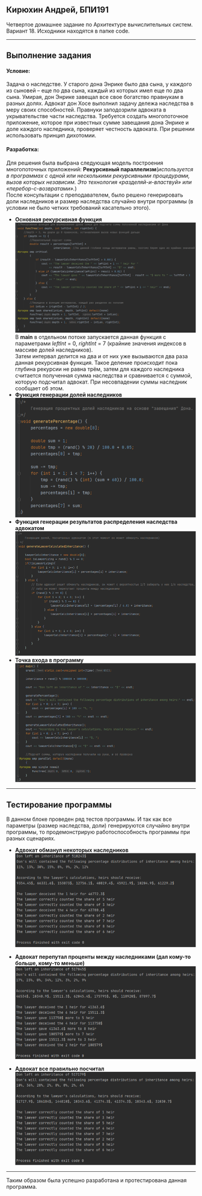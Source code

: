 ## Кирюхин Андрей, БПИ191

Четвертое домашнее задание по Архитектуре вычислительных систем. Вариант 18.
Исходники находятся в папке code.

---

## Выполнение задания

#### Условие:

Задача о наследстве. У старого дона Энрике было два сына, у каждого из сыновей – еще по два сына, каждый из которых имел еще по два сына. Умирая, дон Энрике завещал все свое богатство правнукам в разных долях. Адвокат дон Хосе выполнил задачу дележа наследства в меру своих способностей. Правнуки заподозрили адвоката в укрывательстве части наследства. Требуется создать многопоточное приложение, которое при известных сумме завещания дона Энрике и доле каждого наследника, проверяет честность адвоката. При решении использовать принцип дихотомии.

#### Разработка:

Для решения была выбрана следующая модель построения многопоточных приложений: **Рекурсивный параллелизм**(_используется в программах с одной или несколькими рекурсивными процедурами, вызов которых независим. Это технология «разделяй-и-властвуй» или «перебор-с-возвратами»._) <br>
После консультации с преподавателем, было решено генерировать доли наследников и размер наследства случайно внутри программы (в условии не было четких требований касательно этого).

- **Основная рекурсивная функция**</br>
  ![](./src/Code1.png)</br>
  В **main** в отдельном потоке запускается данная функция с параметрами _leftInt_ = 0, _rightInt_ = 7 (крайние значения индексов в массиве долей наследников).<br>
  Затем интервал делится на два и от них уже вызываются два раза данная рекурсивная функция. Такое деление происходит пока глубина рекурсии не равна трём, затем для каждого наследника считается полученная сумма наследства и сравнивается с суммой, которую подсчитал адвокат. При несовпадении суммы наследник сообщает об этом. <br>
- **Функция генерации долей наследников**<br>
  ![](./src/Code2.png)</br>
- **Функция генерации результатов распределения наследства адвокатом**</br>
  ![](./src/Code3.png)</br>
- **Точка входа в программу**</br>
  ![](./src/Code4.png)</br>

---

## Тестирование программы

В данном блоке проведен ряд тестов программы. И так как все параметры (размер наследства, доли) генерируются случайно внутри программы, то продемонстрирую работоспособность программы при разных сценариях.

- **Адвокат обманул некоторых наследников**</br>
  ![](./src/Test1.png)</br>

- **Адвокат перепутал проценты между наследниками (дал кому-то больше, кому-то меньше)**</br>
  ![](./src/Test2.png)</br>

- **Адвокат все правильно посчитал**</br>
  ![](./src/Test3.png)</br>

---

Таким образом была успешно разработана и протестирована данная программа.
